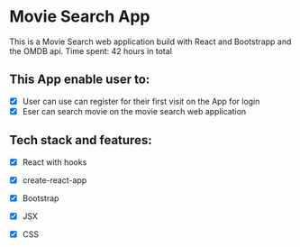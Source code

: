 # Movie Search App
This is a Movie Search web application build with React and Bootstrapp and the OMDB api.
Time spent: 42 hours in total 

## This App enable user to:
- [x] User can use can register for their first visit on the App for login
- [x] Eser can search movie on the movie search web application

## Tech stack and features:
- [x] React with hooks
- [x] create-react-app
- [x] Bootstrap
- [x] JSX
- [x] CSS

